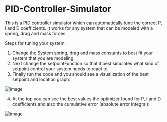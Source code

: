 # PID-Controller-Simulator
This is a PID controller simulator which can automatically tune the correct P, I and D coefficients. It works for any system that can be modeled with a spring, drag and mass forces.

Steps for tuning your system:
1. Change the System spring, drag and mass constants to best fit your system that you are modeling.
2. Next change the setpointFunction so that it best simulates what kind of setpoint control your system needs to react to.
3. Finally run the code and you should see a visualization of the best setpoint and location graph:

![image](https://user-images.githubusercontent.com/33716618/220731641-f0f897ac-c6c9-46bd-beeb-df0d614df3bd.png)

4. At the top you can see the best values the optimizer found for P, I and D coefficients and also the cumulative error (absolute error integral):

![image](https://user-images.githubusercontent.com/33716618/220732982-d53b1a37-d630-4709-bba4-1a219f0f57c9.png)



